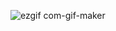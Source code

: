![ezgif com-gif-maker](https://github.com/annespace/guess-my-number/assets/124949697/a34f6366-a6fe-4e1e-afb6-3cc430b5d9b8)
